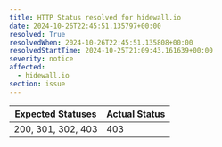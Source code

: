 ```yaml
---
title: HTTP Status resolved for hidewall.io
date: 2024-10-26T22:45:51.135797+00:00
resolved: True
resolvedWhen: 2024-10-26T22:45:51.135808+00:00
resolvedStartTime: 2024-10-25T21:09:43.161639+00:00
severity: notice
affected:
  - hidewall.io
section: issue
---
```


| Expected Statuses | Actual Status  |
|-------------------|----------------|
| 200, 301, 302, 403 | 403 |
